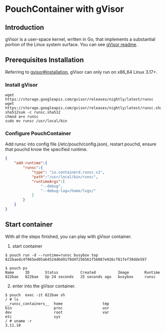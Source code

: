 # PouchContainer with gVisor

## Introduction

gVisor is a user-space kernel, written in Go, that implements a substantial portion of the Linux system surface. You can see [gVisor readme](https://github.com/google/gvisor).

## Prerequisites Installation

Referring to [gvisor#installation](https://github.com/google/gvisor#installation), gVisor can only run on x86_64 Linux 3.17+.

### Install gVisor

```shell
wget https://storage.googleapis.com/gvisor/releases/nightly/latest/runsc
wget https://storage.googleapis.com/gvisor/releases/nightly/latest/runsc.sha512
sha512sum -c runsc.sha512
chmod a+x runsc
sudo mv runsc /usr/local/bin
```

### Configure PouchContainer

Add runsc into config file (/etc/pouch/config.json), restart pouchd, ensure that pouchd know the specified runtime.

```json
{
    "add-runtime":{
        "runsc":{
            "type": "io.containerd.runsc.v1",
            "path":"/usr/local/bin/runsc",
            "runtimeArgs":[
                "--debug",
                "--debug-log=/home/logs/"
            ]
        }
    }
}
```

## Start container

With all the steps finished, you can play with gVisor container.

1. start container

```shell
$ pouch run -d --runtime=runsc busybox top
822baedc4f965ed05a64524d6d91f9d4f256561f56087e926cf81fef39dde597

$ pouch ps
Name     ID       Status          Created          Image       Runtime
822bae   822bae   Up 24 seconds   25 seconds ago   busybox     runsc
```

2. enter into the gVisor container.

```shell
$ pouch  exec -it 822bae sh
/ # ls
__runsc_containers__  home                  tmp
bin                   proc                  usr
dev                   root                  var
etc                   sys
/ # uname -r
3.11.10
```
